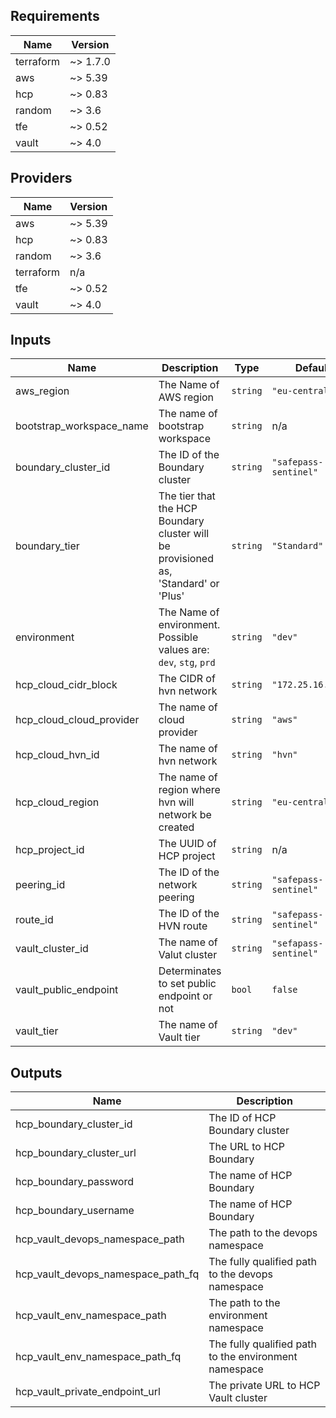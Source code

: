 <!--- BEGIN_TF_DOCS --->
## Requirements

| Name | Version |
|------|---------|
| terraform | ~> 1.7.0 |
| aws | ~> 5.39 |
| hcp | ~> 0.83 |
| random | ~> 3.6 |
| tfe | ~> 0.52 |
| vault | ~> 4.0 |

## Providers

| Name | Version |
|------|---------|
| aws | ~> 5.39 |
| hcp | ~> 0.83 |
| random | ~> 3.6 |
| terraform | n/a |
| tfe | ~> 0.52 |
| vault | ~> 4.0 |

## Inputs

| Name | Description | Type | Default | Required |
|------|-------------|------|---------|:--------:|
| aws\_region | The Name of AWS region | `string` | `"eu-central-1"` | no |
| bootstrap\_workspace\_name | The name of bootstrap workspace | `string` | n/a | yes |
| boundary\_cluster\_id | The ID of the Boundary cluster | `string` | `"safepass-sentinel"` | no |
| boundary\_tier | The tier that the HCP Boundary cluster will be provisioned as, 'Standard' or 'Plus' | `string` | `"Standard"` | no |
| environment | The Name of environment. Possible values are: `dev`, `stg`, `prd` | `string` | `"dev"` | no |
| hcp\_cloud\_cidr\_block | The CIDR of hvn network | `string` | `"172.25.16.0/20"` | no |
| hcp\_cloud\_cloud\_provider | The name of cloud provider | `string` | `"aws"` | no |
| hcp\_cloud\_hvn\_id | The name of hvn network | `string` | `"hvn"` | no |
| hcp\_cloud\_region | The name of region where hvn will network be created | `string` | `"eu-central-1"` | no |
| hcp\_project\_id | The UUID of HCP project | `string` | n/a | yes |
| peering\_id | The ID of the network peering | `string` | `"safepass-sentinel"` | no |
| route\_id | The ID of the HVN route | `string` | `"safepass-sentinel"` | no |
| vault\_cluster\_id | The name of Valut cluster | `string` | `"sefapass-sentinel"` | no |
| vault\_public\_endpoint | Determinates to set public endpoint or not | `bool` | `false` | no |
| vault\_tier | The name of Vault tier | `string` | `"dev"` | no |

## Outputs

| Name | Description |
|------|-------------|
| hcp\_boundary\_cluster\_id | The ID of HCP Boundary cluster |
| hcp\_boundary\_cluster\_url | The URL to HCP Boundary |
| hcp\_boundary\_password | The name of HCP Boundary |
| hcp\_boundary\_username | The name of HCP Boundary |
| hcp\_vault\_devops\_namespace\_path | The path to the devops namespace |
| hcp\_vault\_devops\_namespace\_path\_fq | The fully qualified path to the devops namespace |
| hcp\_vault\_env\_namespace\_path | The path to the environment namespace |
| hcp\_vault\_env\_namespace\_path\_fq | The fully qualified path to the environment namespace |
| hcp\_vault\_private\_endpoint\_url | The private URL to HCP Vault cluster |

<!--- END_TF_DOCS --->
